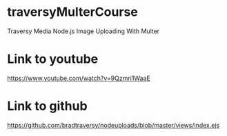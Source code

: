 # traversyMulterCourse
Traversy  Media  Node.js Image Uploading With Multer

# Link to youtube
https://www.youtube.com/watch?v=9Qzmri1WaaE


# Link to github
https://github.com/bradtraversy/nodeuploads/blob/master/views/index.ejs




